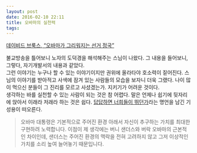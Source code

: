 ```yaml
---
layout: post
date: 2016-02-10 22:11
title: 오바마의 실천력
tags: 
---
```

[데이비드 브룩스, “오바마가 그리워지는 선거 정국”](http://newspeppermint.com/2016/02/09/brooksobama/)

불교방송을 틀어보니 노자의 도덕경을 해석해주는 스님이 나왔다. 그 내용을 들어보니, 그렇다, 자기개발서의 내용과 같았다.  
그런 이야기는 누구나 할 수 있는 이야기이지만 권위에 올라타야 호소력이 짙어진다. 스님의 이야기를 받아적고 사색에 잠겨 있는 사람들의 모습을 보자니 더욱 그랬다. 나이 많이 먹으신 분들이 그 진리를 모르고 사셨겠는가. 지키기가 어려운 것이다.  
생각하는 바를 실천할 수 있는 사람이 되는 것은 참 어렵다. 말은 언제나 쉽기에 뒷자리에 앉아서 이래라 저래라 하는 것은 쉽다. [답답하면 너희들이 뛰던가](http://tenasia.hankyung.com/archives/697460#_adtep)라는 명언을 남긴 기성용이 떠오른다.  
>오바마 대통령은 기본적으로 주어진 환경 아래서 자신이 추구하는 가치를 최대한 구현하려 노력합니다. 이점이 제 생각에는 버니 샌더스와 버락 오바마의 근본적인 차이인데, 샌더스는 주어진 환경의 맥락을 전혀 고려하지 않고 그저 이상적인 가치를 소리 높여 늘어놓기 때문입니다.
